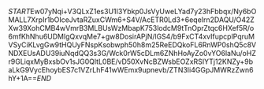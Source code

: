 $START$Ew07yNqi+V3QLxZ1es3U1I3Ybkp0JsVyUweLYad7y23hFbbqx/Ny6bOMALL7XrpIr1bOIceJvtaRZuxCWm6+S4V/AcETR0Ld3+6eqeIrn2DAQU/O42ZXw39XohCMB4wVmrB3MLBUsWzMbapK753lodcM9tTnOprZtqc6HXef5R/o6mfKhNhu6UDMlgQxvqMe7+gw8DosirAPjN/lGS4/b9FxCT4xvIfupcplPqruMVSyCiKLvgGw9tHQUyFNspKsobwph50h8m25ReEDQkoFL6RnWP0shQ5c8VNDXEUsADU39iuNqdQQ3s3G/Wck0rW5cDLm6ZNhHoAyZo0vYO6laNu/oHZr9GLiqxMyBxsbOv1sJG0QltL0BE/vD50XvNcBZWsbEOZxRSIYTj12KNZy+9baLkG9VycEhoybES7c1VZrLhF41wWEmx9upnevb/ZTN3Ii4GGpJMWRzZwn6hY+1A==$END$